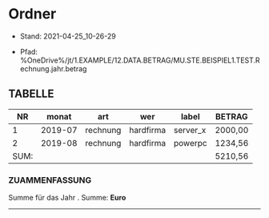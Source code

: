 ﻿# Ordner


* Stand: 2021-04-25_10-26-29

* Pfad: %OneDrive%/jt/1.EXAMPLE/12.DATA.BETRAG/MU.STE.BEISPIEL1.TEST.Rechnung.jahr.betrag

## TABELLE


| NR   | monat   | art      | wer       | label    | BETRAG  | 
|------|---------|----------|-----------|----------|---------|
| 1    | 2019-07 | rechnung | hardfirma | server_x | 2000,00 | 
| 2    | 2019-08 | rechnung | hardfirma | powerpc  | 1234,56 | 
| SUM: |         |          |           |          | 5210,56 | 


### ZUAMMENFASSUNG


Summe für das Jahr __<jahr>__. Summe: __<betrag> Euro__

---

